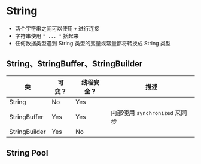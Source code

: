 # String

* 两个字符串之间可以使用 `+` 进行连接
* 字符串使用 `" ... "` 括起来
* 任何数据类型遇到 String 类型的变量或常量都将转换成 String 类型

## String、StringBuffer、StringBuilder

| 类            | 可变？ | 线程安全？ | 描述                           |
| ------------- | ------ | ---------- | ------------------------------ |
| String        | No     | Yes        |                                |
| StringBuffer  | Yes    | Yes        | 内部使用 `synchronized` 来同步 |
| StringBuilder | Yes    | No         |                                |

## String Pool
